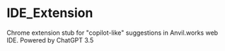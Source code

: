 # IDE_Extension
Chrome extension stub for "copilot-like" suggestions in Anvil.works web IDE. Powered by ChatGPT 3.5
